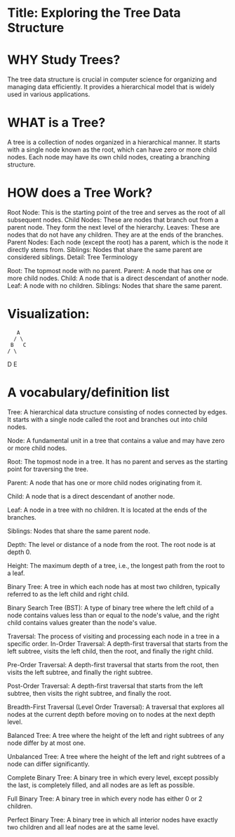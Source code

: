 # Title: Exploring the Tree Data Structure

# WHY Study Trees?

The tree data structure is crucial in computer science for organizing and managing data efficiently. It provides a hierarchical model that is widely used in various applications.

# WHAT is a Tree?

A tree is a collection of nodes organized in a hierarchical manner. It starts with a single node known as the root, which can have zero or more child nodes. Each node may have its own child nodes, creating a branching structure.

# HOW does a Tree Work?

Root Node: This is the starting point of the tree and serves as the root of all subsequent nodes.
Child Nodes: These are nodes that branch out from a parent node. They form the next level of the hierarchy.
Leaves: These are nodes that do not have any children. They are at the ends of the branches.
Parent Nodes: Each node (except the root) has a parent, which is the node it directly stems from.
Siblings: Nodes that share the same parent are considered siblings.
Detail: Tree Terminology

Root: The topmost node with no parent.
Parent: A node that has one or more child nodes.
Child: A node that is a direct descendant of another node.
Leaf: A node with no children.
Siblings: Nodes that share the same parent.

# Visualization:

       A
      / \
     B   C
    / \
D   E

# A vocabulary/definition list
Tree: A hierarchical data structure consisting of nodes connected by edges. It starts with a single node called the root and branches out into child nodes.

Node: A fundamental unit in a tree that contains a value and may have zero or more child nodes.

Root: The topmost node in a tree. It has no parent and serves as the starting point for traversing the tree.

Parent: A node that has one or more child nodes originating from it.

Child: A node that is a direct descendant of another node.

Leaf: A node in a tree with no children. It is located at the ends of the branches.

Siblings: Nodes that share the same parent node.

Depth: The level or distance of a node from the root. The root node is at depth 0.

Height: The maximum depth of a tree, i.e., the longest path from the root to a leaf.

Binary Tree: A tree in which each node has at most two children, typically referred to as the left child and right child.

Binary Search Tree (BST): A type of binary tree where the left child of a node contains values less than or equal to the node's value, and the right child contains values greater than the node's value.

Traversal: The process of visiting and processing each node in a tree in a specific order.
In-Order Traversal: A depth-first traversal that starts from the left subtree, visits the left child, then the root, and finally the right child.

Pre-Order Traversal: A depth-first traversal that starts from the root, then visits the left subtree, and finally the right subtree.

Post-Order Traversal: A depth-first traversal that starts from the left subtree, then visits the right subtree, and finally the root.

Breadth-First Traversal (Level Order Traversal): A traversal that explores all nodes at the current depth before moving on to nodes at the next depth level.

Balanced Tree: A tree where the height of the left and right subtrees of any node differ by at most one.

Unbalanced Tree: A tree where the height of the left and right subtrees of a node can differ significantly.

Complete Binary Tree: A binary tree in which every level, except possibly the last, is completely filled, and all nodes are as left as possible.

Full Binary Tree: A binary tree in which every node has either 0 or 2 children.

Perfect Binary Tree: A binary tree in which all interior nodes have exactly two children and all leaf nodes are at the same level.



